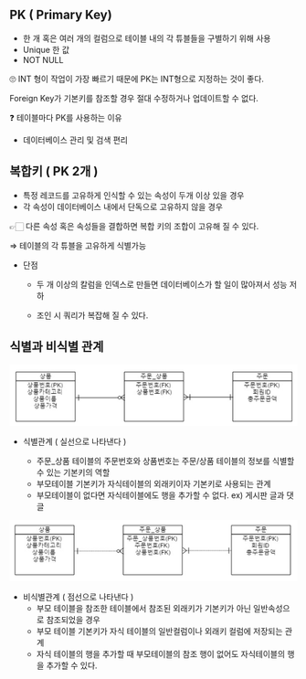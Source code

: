 ## PK ( Primary Key)

- 한 개 혹은 여러 개의 컬럼으로 테이블 내의 각 튜블들을 구별하기 위해 사용
- Unique 한 값
- NOT NULL

🙄 INT 형이 작업이 가장 빠르기 때문에 PK는 INT형으로 지정하는 것이 좋다.

Foreign Key가 기본키를 참조할 경우 절대 수정하거나 업데이트할 수 없다.

❓ 테이블마다 PK를 사용하는 이유

- 데이터베이스 관리 및 검색 편리

  

## 복합키 ( PK 2개 )

- 특정 레코드를 고유하게 인식할 수 있는 속성이 두개 이상 있을 경우
- 각 속성이 데이터베이스 내에서 단독으로 고유하지 않을 경우

👉🏻 다른 속성 혹은 속성들을 결합하면 복합 키의 조합이 고유해 질 수 있다.

⇒ 테이블의 각 튜블을 고유하게 식별가능

- 단점
  - 두 개 이상의 칼럼을 인덱스로 만들면 데이터베이스가 할 일이 많아져서 성능 저하
  
  - 조인 시 쿼리가 복잡해 질 수 있다.
  
    

## 식별과 비식별 관계

![STUN](/res/identification.png)

- 식별관계 ( 실선으로 나타낸다 )

  - 주문_상품 테이블의 주문번호와 상품번호는 주문/상품 테이블의 정보를 식별할 수 있는 기본키의 역할
  - 부모테이블 기본키가 자식테이블의 외래키이자 기본키로 사용되는 관계
  - 부모테이블이 없다면 자식테이블에도 행을 추가할 수 없다. ex) 게시판 글과 댓글

![STUN](/res/non-identification.png)

- 비식별관계 ( 점선으로 나타낸다 )
  - 부모 테이블을 참조한 테이블에서 참조된 외래키가 기본키가 아닌 일반속성으로 참조되었을 경우
  - 부모 테이블 기본키가 자식 테이블의 일반컬럼이나 외래키 컬럼에 저장되는 관계
  - 자식 테이블의 행을 추가할 때 부모테이블의 참조 행이 없어도 자식테이블의 행을 추가할 수 있다.